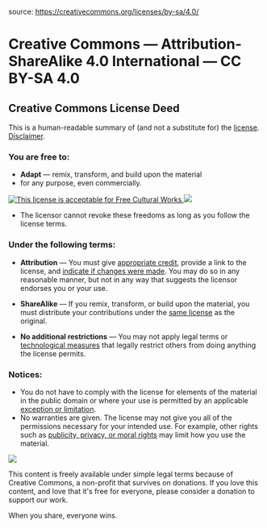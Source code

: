 source: https://creativecommons.org/licenses/by-sa/4.0/

# Creative Commons — Attribution-ShareAlike 4.0 International — CC BY-SA 4.0


## Creative Commons License Deed

This is a human-readable summary of (and not a substitute for) the [license](https://creativecommons.org/licenses/by-sa/4.0/legalcode). [Disclaimer](https://creativecommons.org/licenses/by-sa/4.0/#).

### You are free to:

-   **Adapt** — remix, transform, and build upon the material
-   for any purpose, even commercially.

 [![This license is acceptable for Free Cultural Works.](https://creativecommons.org/images/deed/FreeCulturalWorks_seal_x2.jpg)](https://freedomdefined.org/)[![](https://creativecommons.org/images/deed/seal.png)](https://freedomdefined.org/)

-   The licensor cannot revoke these freedoms as long as you follow the license terms.

### Under the following terms:

-   **Attribution** — You must give [appropriate credit](https://creativecommons.org/licenses/by-sa/4.0/#), provide a link to the license, and [indicate if changes were made](https://creativecommons.org/licenses/by-sa/4.0/#). You may do so in any reasonable manner, but not in any way that suggests the licensor endorses you or your use.
    
-   **ShareAlike** — If you remix, transform, or build upon the material, you must distribute your contributions under the [same license](https://creativecommons.org/licenses/by-sa/4.0/#) as the original.
    

-   **No additional restrictions** — You may not apply legal terms or [technological measures](https://creativecommons.org/licenses/by-sa/4.0/#) that legally restrict others from doing anything the license permits.

### Notices:

-   You do not have to comply with the license for elements of the material in the public domain or where your use is permitted by an applicable [exception or limitation](https://creativecommons.org/licenses/by-sa/4.0/#).
-   No warranties are given. The license may not give you all of the permissions necessary for your intended use. For example, other rights such as [publicity, privacy, or moral rights](https://creativecommons.org/licenses/by-sa/4.0/#) may limit how you use the material.

![](https://creativecommons.org/images/deed/logo-cc-heart-white.png)

This content is freely available under simple legal terms because of Creative Commons, a non-profit that survives on donations. If you love this content, and love that it's free for everyone, please consider a donation to support our work.

When you share, everyone wins.